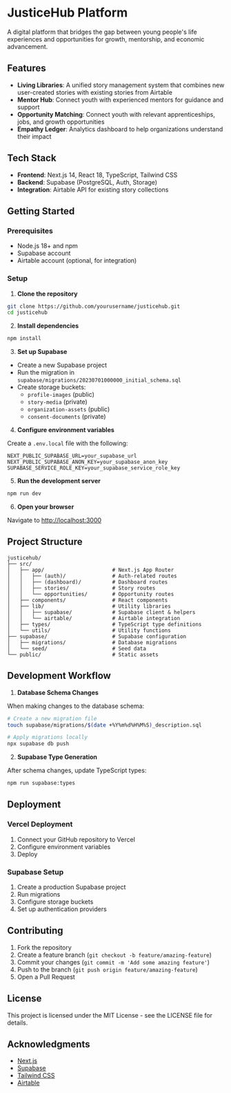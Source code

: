 # JusticeHub Platform

A digital platform that bridges the gap between young people's life experiences and opportunities for growth, mentorship, and economic advancement.

## Features

- **Living Libraries**: A unified story management system that combines new user-created stories with existing stories from Airtable
- **Mentor Hub**: Connect youth with experienced mentors for guidance and support
- **Opportunity Matching**: Connect youth with relevant apprenticeships, jobs, and growth opportunities
- **Empathy Ledger**: Analytics dashboard to help organizations understand their impact

## Tech Stack

- **Frontend**: Next.js 14, React 18, TypeScript, Tailwind CSS
- **Backend**: Supabase (PostgreSQL, Auth, Storage)
- **Integration**: Airtable API for existing story collections

## Getting Started

### Prerequisites

- Node.js 18+ and npm
- Supabase account
- Airtable account (optional, for integration)

### Setup

1. **Clone the repository**

```bash
git clone https://github.com/yourusername/justicehub.git
cd justicehub
```

2. **Install dependencies**

```bash
npm install
```

3. **Set up Supabase**

- Create a new Supabase project
- Run the migration in `supabase/migrations/20230701000000_initial_schema.sql`
- Create storage buckets:
  - `profile-images` (public)
  - `story-media` (private)
  - `organization-assets` (public)
  - `consent-documents` (private)

4. **Configure environment variables**

Create a `.env.local` file with the following:

```
NEXT_PUBLIC_SUPABASE_URL=your_supabase_url
NEXT_PUBLIC_SUPABASE_ANON_KEY=your_supabase_anon_key
SUPABASE_SERVICE_ROLE_KEY=your_supabase_service_role_key
```

5. **Run the development server**

```bash
npm run dev
```

6. **Open your browser**

Navigate to [http://localhost:3000](http://localhost:3000)

## Project Structure

```
justicehub/
├── src/
│   ├── app/                      # Next.js App Router
│   │   ├── (auth)/               # Auth-related routes
│   │   ├── (dashboard)/          # Dashboard routes
│   │   ├── stories/              # Story routes
│   │   └── opportunities/        # Opportunity routes
│   ├── components/               # React components
│   ├── lib/                      # Utility libraries
│   │   ├── supabase/             # Supabase client & helpers
│   │   └── airtable/             # Airtable integration
│   ├── types/                    # TypeScript type definitions
│   └── utils/                    # Utility functions
├── supabase/                     # Supabase configuration
│   ├── migrations/               # Database migrations
│   └── seed/                     # Seed data
└── public/                       # Static assets
```

## Development Workflow

1. **Database Schema Changes**

When making changes to the database schema:

```bash
# Create a new migration file
touch supabase/migrations/$(date +%Y%m%d%H%M%S)_description.sql

# Apply migrations locally
npx supabase db push
```

2. **Supabase Type Generation**

After schema changes, update TypeScript types:

```bash
npm run supabase:types
```

## Deployment

### Vercel Deployment

1. Connect your GitHub repository to Vercel
2. Configure environment variables
3. Deploy

### Supabase Setup

1. Create a production Supabase project
2. Run migrations
3. Configure storage buckets
4. Set up authentication providers

## Contributing

1. Fork the repository
2. Create a feature branch (`git checkout -b feature/amazing-feature`)
3. Commit your changes (`git commit -m 'Add some amazing feature'`)
4. Push to the branch (`git push origin feature/amazing-feature`)
5. Open a Pull Request

## License

This project is licensed under the MIT License - see the LICENSE file for details.

## Acknowledgments

- [Next.js](https://nextjs.org/)
- [Supabase](https://supabase.io/)
- [Tailwind CSS](https://tailwindcss.com/)
- [Airtable](https://airtable.com/)